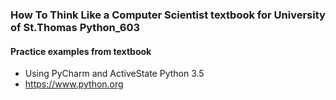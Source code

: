 ### How To Think Like a Computer Scientist textbook for University of St.Thomas Python_603
#### Practice examples from textbook

- Using PyCharm and ActiveState Python 3.5
- https://www.python.org